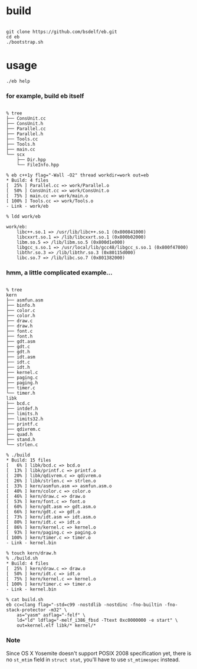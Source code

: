 # build
<pre><code>
git clone https://github.com/bsdelf/eb.git
cd eb
./bootstrap.sh
</code></pre>
# usage
`./eb help`

### for example, build eb itself
<pre><code>
% tree
├── ConsUnit.cc
├── ConsUnit.h
├── Parallel.cc
├── Parallel.h
├── Tools.cc
├── Tools.h
├── main.cc
└── scx
    ├── Dir.hpp
    └── FileInfo.hpp

% eb c++1y flag="-Wall -O2" thread workdir=work out=eb
* Build: 4 files
[  25% ] Parallel.cc => work/Parallel.o
[  50% ] ConsUnit.cc => work/ConsUnit.o
[  75% ] main.cc => work/main.o
[ 100% ] Tools.cc => work/Tools.o
- Link - work/eb

% ldd work/eb

work/eb:
	libc++.so.1 => /usr/lib/libc++.so.1 (0x800841000)
	libcxxrt.so.1 => /lib/libcxxrt.so.1 (0x800b02000)
	libm.so.5 => /lib/libm.so.5 (0x800d1e000)
	libgcc_s.so.1 => /usr/local/lib/gcc48/libgcc_s.so.1 (0x800f47000)
	libthr.so.3 => /lib/libthr.so.3 (0x80115d000)
	libc.so.7 => /lib/libc.so.7 (0x801382000)
</code></pre>

### hmm, a little complicated example...
<pre><code>
% tree
kern
├── asmfun.asm
├── binfo.h
├── color.c
├── color.h
├── draw.c
├── draw.h
├── font.c
├── font.h
├── gdt.asm
├── gdt.c
├── gdt.h
├── idt.asm
├── idt.c
├── idt.h
├── kernel.c
├── paging.c
├── paging.h
├── timer.c
└── timer.h
libk
├── bcd.c
├── intdef.h
├── limits.h
├── limits32.h
├── printf.c
├── qdivrem.c
├── quad.h
├── stand.h
└── strlen.c

% ./build
* Build: 15 files
[   6% ] libk/bcd.c => bcd.o
[  13% ] libk/printf.c => printf.o
[  20% ] libk/qdivrem.c => qdivrem.o
[  26% ] libk/strlen.c => strlen.o
[  33% ] kern/asmfun.asm => asmfun.asm.o
[  40% ] kern/color.c => color.o
[  46% ] kern/draw.c => draw.o
[  53% ] kern/font.c => font.o
[  60% ] kern/gdt.asm => gdt.asm.o
[  66% ] kern/gdt.c => gdt.o
[  73% ] kern/idt.asm => idt.asm.o
[  80% ] kern/idt.c => idt.o
[  86% ] kern/kernel.c => kernel.o
[  93% ] kern/paging.c => paging.o
[ 100% ] kern/timer.c => timer.o
- Link - kernel.bin

% touch kern/draw.h
% ./build.sh
* Build: 4 files
[  25% ] kern/draw.c => draw.o
[  50% ] kern/idt.c => idt.o
[  75% ] kern/kernel.c => kernel.o
[ 100% ] kern/timer.c => timer.o
- Link - kernel.bin

% cat build.sh
eb cc=clang flag="-std=c99 -nostdlib -nostdinc -fno-builtin -fno-stack-protector -m32" \
	as="yasm" asflag="-felf" \
	ld="ld" ldflag="-melf_i386_fbsd -Ttext 0xc0000000 -e start" \
	out=kernel.elf libk/* kernel/*
</code></pre>

### Note
Since OS X Yosemite doesn't support POSIX 2008 specification yet, there is no `st_mtim` field in `struct stat`, you'll have to use `st_mtimespec` instead.
